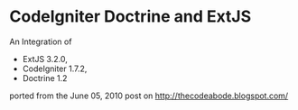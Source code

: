CodeIgniter Doctrine and ExtJS
=============================

An Integration of
 - ExtJS 3.2.0,
 - CodeIgniter 1.7.2,
 - Doctrine 1.2

ported from the June 05, 2010 post on  http://thecodeabode.blogspot.com/
